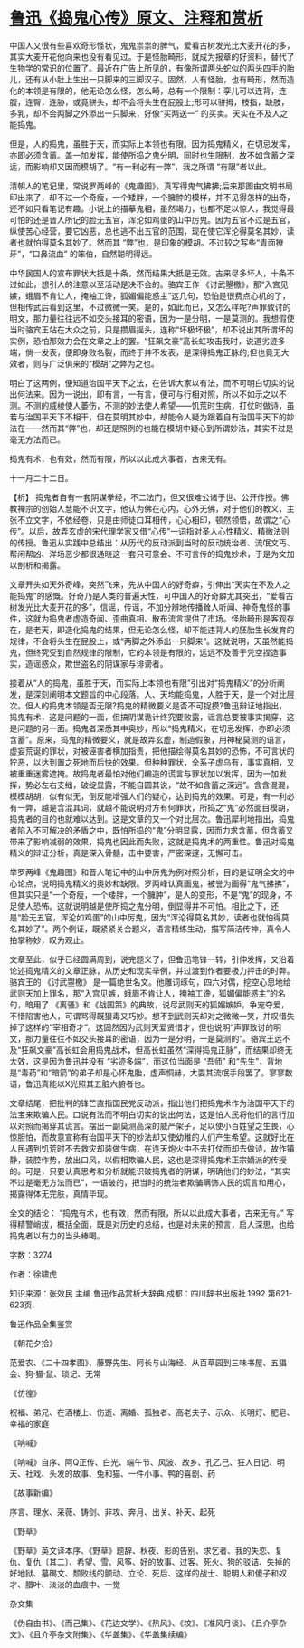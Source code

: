 # [鲁迅《捣鬼心传》原文、注释和赏析](https://www.vrrw.net/wx/9659.html)

中国人又很有些喜欢奇形怪状，鬼鬼祟祟的脾气，爱看古树发光比大麦开花的多，其实大麦开花他向来也没有看见过。于是怪胎畸形，就成为报章的好资料，替代了生物学的常识的位置了。最近在广告上所见的，有像所谓两头蛇似的两头四手的胎儿，还有从小肚上生出一只脚来的三脚汉子。固然，人有怪胎，也有畸形，然而造化的本领是有限的，他无论怎么怪，怎么畸，总有一个限制：孪儿可以连背，连腹，连臀，连胁，或竟骈头，却不会将头生在屁股上;形可以骈拇，枝指，缺肢，多乳，却不会两脚之外添出一只脚来，好像“买两送一” 的买卖。天实在不及人之能捣鬼。

但是，人的捣鬼，虽胜于天，而实际上本领也有限。因为捣鬼精义，在切忌发挥，亦即必须含蓄。盖一加发挥，能使所捣之鬼分明，同时也生限制，故不如含蓄之深远，而影响却又因而模胡了。“有一利必有一弊”，我之所谓 “有限”者以此。

清朝人的笔记里，常说罗两峰的《鬼趣图》，真写得鬼气拂拂;后来那图由文明书局印出来了，却不过一个奇瘦，一个矮胖，一个臃肿的模样，并不见得怎样的出奇，还不如只看笔记有趣。小说上的描摹鬼相，虽然竭力，也都不足以惊人，我觉得最可怕的还是晋人所记的脸无五官，浑沦如鸡蛋的山中厉鬼。因为五官不过是五官，纵使苦心经营，要它凶恶，总也逃不出五官的范围，现在使它浑沦得莫名其妙，读者也就怕得莫名其妙了。然而其 “弊”也，是印象的模胡。不过较之写些“青面獠牙”，“口鼻流血” 的笨伯，自然聪明得远。

中华民国人的宣布罪状大抵是十条，然而结果大抵是无效。古来尽多坏人，十条不过如此，想引人的注意以至活动是决不会的。骆宾王作 《讨武曌檄》，那“入宫见嫉，蛾眉不肯让人，掩袖工谗，狐媚偏能惑主”这几句，恐怕是很费点心机的了，但相传武后看到这里，不过微微一笑。是的，如此而已，又怎么样呢?声罪致讨的明文，那力量往往远不如交头接耳的密语，因为一是分明，一是莫测的。我想假使当时骆宾王站在大众之前，只是攒眉摇头，连称“坏极坏极”，却不说出其所谓坏的实例，恐怕那效力会在文章之上的罢。“狂飙文豪”高长虹攻击我时，说道劣迹多端，倘一发表，便即身败名裂，而终于并不发表，是深得捣鬼正脉的;但也竟无大效者，则与广泛俱来的“模胡”之弊为之也。

明白了这两例，便知道治国平天下之法，在告诉大家以有法，而不可明白切实的说出何法来。因为一说出，即有言，一有言，便可与行相对照，所以不如示之以不测。不测的威棱使人萎伤，不测的妙法使人希望——饥荒时生病，打仗时做诗，虽若与治国平天下不相干，但在莫明其妙中，却能令人疑为跟着自有治国平天下的妙法在——然而其“弊”也，却还是照例的也能在模胡中疑心到所谓妙法，其实不过是毫无方法而已。

捣鬼有术，也有效，然而有限，所以以此成大事者，古来无有。

十一月二十二日。



【析】 捣鬼者自有一套阴谋拳经，不二法门，但又很难公诸于世、公开传授。佛教禅宗的创始人慧能不识文字，他认为佛在心内，心外无佛，对于他们的教义，主张不立文字，不依经卷，只是由师徒口耳相传，心心相印，顿然领悟，故谓之“心传”。以后，故弄玄虚的宋代理学家又借“心传”一词指对圣人心性精义、精微法则的传授。鲁迅从实践中总结出：从历代的反动派到当时的反动统治者、流氓文丐、帮闲帮凶、洋场恶少都很通晓这一套只可意会、不可言传的捣鬼妙术，于是为文加以剖析和揭露。

文章开头如天外奇峰，突然飞来，先从中国人的好奇癖，引伸出“天实在不及人之能捣鬼”的感慨。好奇乃是人类的普遍天性，可中国人的好奇癖尤其突出，“爱看古树发光比大麦开花的多”，信谣，传谣，不加分辨地传播耸人听闻、神奇鬼怪的事件，这就为捣鬼者虚造奇闻、歪曲真相、散布流言提供了市场。怪胎畸形是客观存在，是老天，即造化捣鬼的结果，但无论怎么怪，却不能违背人的胚胎生长发育的规律，不会将头生在屁股上，或“两脚之外添出一只脚来”。这就说明，天虽然能捣鬼，但终究受到自然规律的限制，它的本领是有限的，远远不及善于凭空捏造事实，造谣惑众，欺世盗名的阴谋家与诽谤者。

接着从“人的捣鬼，虽胜于天，而实际上本领也有限”引出对“捣鬼精义”的分析阐发，是深刻阐明本文题旨的中心段落。人、天均能捣鬼，人胜于天，是一个对比层次。但人的捣鬼本领是否无限?捣鬼的精微要义是否不可捉摸?鲁迅辩证地指出，捣鬼有术，这是问题的一面，但搞阴谋诡计终究要败露，谣言总要被事实揭穿，这是问题的另一面。捣鬼者深悉其中奥妙，所以“捣鬼精义，在切忌发挥，亦即必须含蓄”。原来，捣鬼的精微要义，就是故弄玄虚，制造假象，用神秘莫测的语言，虚妄荒诞的罪状，对被诬害者横加指责，把他描绘得莫名其妙的恐怖，不可言状的狞恶，以达到置之死地而后快的效果。但种种罪状，全系子虚乌有，事实真相，又被重重迷雾遮掩。故捣鬼者最怕对他们编造的谎言与罪状加以发挥，因为一加发挥，势必左右支绌，破绽显露，不能自圆其说，“故不如含蓄之深远”。含含混混，模模胡胡，似有似无，倒反能增强人们的疑心，达到捣鬼的效果。可是，有一利必有一弊，越是含混其词，就越不能说明对方有何罪状，所捣之“鬼”必然面目模胡，捣鬼者的目的也就难以达到。这是文章的又一个对比层次。鲁迅犀利地指出，捣鬼者陷入不可解决的矛盾之中，既怕所捣的“鬼”分明显露，因而力求含蓄，但含蓄又带来了影响减弱的效果，捣鬼也因此而失败，这就是捣鬼术的两重性。鲁迅对捣鬼精义的辩证分析，真是深入骨髓，击中要害，严密深邃，无懈可击。

举罗两峰《鬼趣图》和晋人笔记中的山中厉鬼为例对照分析，目的是证明全文的中心论点，说明捣鬼精义的奥妙和缺限。罗两峰认真画鬼，被誉为画得“鬼气拂拂”，但其实只是“一个奇瘦，一个矮胖，一个臃肿”，是人的变形，不是“鬼”的现身，不足使人恐怖。这就说明越是使所捣之鬼分明，倒显得并不可怕。相比之下，还是“脸无五官，浑沦如鸡蛋”的山中厉鬼，因为“浑沦得莫名其妙，读者也就怕得莫名其妙了”。两个例证，既紧紧关合题义，语言精练生动，描写简洁传神，真令人拍掌称妙，叹为观止。

文章至此，似乎已经圆满周到，说完题义了，但鲁迅笔锋一转，引伸发挥，又沿着论述捣鬼精义的文章正脉，从历史和现实举例，并过渡到作者要极力抨击的时弊。骆宾王的 《讨武曌檄》 是一篇绝世名文。他雕词琢句，四六对偶，挖空心思地给武则天加上罪名，那“入宫见嫉，蛾眉不肯让人，掩袖工谗，狐媚偏能惑主”的名句，暗用了 《离骚》和《战国策》的典故，说尽武则天的狐媚嫉妒，争宠夺爱，不惜陷害他人，可谓骂得既狠毒又巧妙。想不到武则天却对之微微一笑，并叹惜失掉了这样的“宰相奇才”。这固然因为武则天爱贤惜才，但也说明“声罪致讨的明文，那力量往往不如交头接耳的密语，因为一是分明，一是莫测的”。骆宾王远不及“狂飙文豪”高长虹会用捣鬼战术，但高长虹虽然“深得捣鬼正脉”，而结果却终无大效，这是因为鲁迅并没有 “劣迹多端”，而这位当面是 “吾师” 和“先生”，背地是“毒药”和“暗箭”的弟子却是心怀鬼胎，虚声恫赫，大耍其流氓手段罢了。寥寥数语，鲁迅真能以X光照其五脏六腑者也。

文章结尾，把批判的锋芒直指国民党反动派，指出他们把捣鬼术作为治国平天下的法宝来欺骗人民。口说有法而不明白切实的说出何法，这是怕人民将他们的言行加以对照而揭穿其谎言。摆出一副莫测高深的威严架子，足以使小百姓望之生畏，心惊胆怕，而故意宣称有治国平天下的妙法却又使幼稚的人们产生希望。这就好比在人民遇到饥荒时不去救灾却装做生病，在连天炮火中不去打仗而却去做诗，故作镇静，装腔作势，放出口风，以假相欺骗人民，这也是深得捣鬼术正宗嫡派的传授的。可是，只要认真思考和分析就能识破捣鬼者的阴谋，明确他们的妙法，“其实不过是毫无方法而已”，一语破的，把当时的统治者欺骗瞒饰人民的谎言和用心，揭露得体无完肤，真情毕现。

全文的结论： “捣鬼有术，也有效，然而有限，所以以此成大事者，古来无有。” 写得精警峭拔，概括全面，既是对历史的总结，也是对未来的预言，启人深思，也给捣鬼者以有力的当头棒喝。

字数：3274

作者：徐啸虎

知识来源：张效民 主编.鲁迅作品赏析大辞典.成都：四川辞书出版社.1992.第621-623页.

鲁迅作品全集鉴赏

《朝花夕拾》

范爱农、《二十四孝图》、藤野先生、阿长与山海经、从百草园到三味书屋、五猖会、狗·猫·鼠、琐记、无常

《仿徨》

祝福、弟兄、在酒楼上、伤逝、离婚、孤独者、高老夫子、示众、长明灯、肥皂、幸福的家庭

《呐喊》

《呐喊》自序、阿Q正传、白光、端午节、风波、故乡、孔乙己、狂人日记、明天、社戏、头发的故事、兔和猫、一件小事、鸭的喜剧、药

《故事新编》

序言、理水、采薇、铸剑、非攻、奔月、出关、补天、起死

《野草》

《野草》英文译本序、《野草》题辞、秋夜、影的告别、求乞者、我的失恋、复仇、复仇〔其二〕、希望、雪、风筝、好的故事、过客、死火、狗的驳诘、失掉的好地狱、墓碣文、颓败线的颤动、立论、死后、这样的战士、聪明人和傻子和奴才、腊叶、淡淡的血痕中、一觉

杂文集

《伪自由书》、《而己集》、《花边文学》、《热风》、《坟》、《准风月谈》、《且介亭杂文》、《且介亭杂文附集》、《华盖集》、《华盖集续编》

